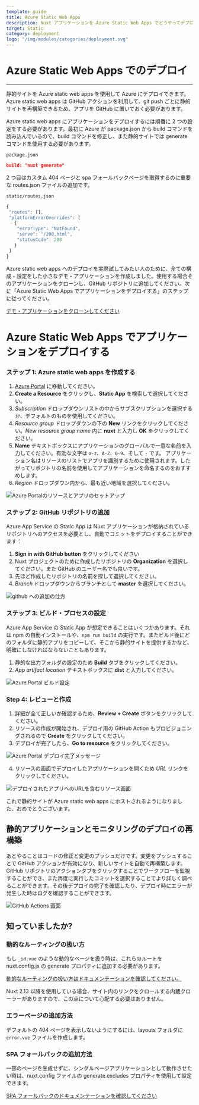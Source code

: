 ```yaml
---
template: guide
title: Azure Static Web Apps
description: Nuxt アプリケーションを Azure Static Web Apps でどうやってデプロイするのか？
target: Static
category: deployment
logo: "/img/modules/categories/deployment.svg"
---
```

# Azure Static Web Apps でのデプロイ

---

静的サイトを Azure static web apps を使用して Azure にデプロイできます。Azure static web apps は GitHub アクションを利用して、git push ごとに静的サイトを再構築できるため、アプリを GitHub に置いておく必要があります。

Azure static web apps にアプリケーションをデプロイするには順番に 2 つの設定をする必要があります。最初に Azure が package.json から build コマンドを読み込んでいるので、build コマンドを修正し、また静的サイトでは generate コマンドを使用する必要があります。

`package.json`

```json
build: "nuxt generate"
```

2 つ目はカスタム 404 ページと spa フォールバックページを取得するのに重要な routes.json ファイルの追加です。

`static/routes.json`

```jsx
{
 "routes": [],
 "platformErrorOverrides": [
   {
    "errorType": "NotFound",
    "serve": "/200.html",
    "statusCode": 200
   }
 ]
}
```

Azure static web apps へのデプロイを実際試してみたい人のために、全ての構成・設定をした小さなデモ・アプリケーションを作成しました。使用する場合そのアプリケーションをクローンし、GitHub リポジトリに追加してください。次に「Azure Static Web Apps でアプリケーションをデプロイする」のステップに従ってください。

[デモ・アプリケーションをクローンしてください](https://github.com/debs-obrien/nuxtjs-azure-static-app)

# Azure Static Web Apps でアプリケーションをデプロイする

### ステップ 1: **Azure static web apps を作成する**

1. [Azure Portal](https://portal.azure.com/) に移動してください。
2. **Create a Resource** をクリックし、**Static App** を検索して選択してください。
3. *Subscription* ドロップダウンリストの中からサブスクリプションを選択するか、デフォルトのものを使用してください。
4. *Resource group* ドロップダウンの下の **New** リンクをクリックしてください。*New resource group name* 内に **nuxt** と入力し **OK** をクリックしてください。
5. **Name** テキストボックスにアプリケーションのグローバルで一意な名前を入力してください。有効な文字は `a-z`、`A-Z`、`0-9`、そして `-` です。 アプリケーション名はリソースのリストでアプリを識別するために使用されます。したがってリポジトリの名前を使用してアプリケーションを命名するのをおすすめします。
6. *Region* ドロップダウン内から、最も近い地域を選択してください。

![Azure Portalのリソースとアプリのセットアップ](https://user-images.githubusercontent.com/13063165/82118135-71891b00-9775-11ea-8284-aa94d17a3bc3.png)

### ステップ 2: **GitHub リポジトリの追加**

Azure App Service の Static App は Nuxt アプリケーションが格納されているリポジトリへのアクセスを必要とし、自動でコミットをデプロイすることができます：

1. **Sign in with GitHub button** をクリックしてください
2. Nuxt プロジェクトのために作成したリポジトリの **Organization** を選択してください。また GitHub のユーザー名でも良いです。
3. 先ほど作成したリポジトリの名前を探して選択してください。
4. *Branch* ドロップダウンからブランチとして **master** を選択してください。

![github への追加の仕方](https://user-images.githubusercontent.com/13063165/82118359-38ea4100-9777-11ea-9c5e-7ba5c4da708e.png)

### ステップ 3: **ビルド・プロセスの設定**

Azure App Service の Static App が想定できることはいくつかあります。それは npm の自動インストールや、`npm run build` の実行です。またビルド後にどのフォルダに静的アプリをコピーして、そこから静的サイトを提供するかなど、明確にしなければならないこともあります。

1. 静的な出力フォルダの設定のため **Build** タブをクリックしてください。
2. *App artifact location* テキストボックスに **dist** と入力してください。

![Azure Portal ビルド設定](https://user-images.githubusercontent.com/13063165/82118277-71d5e600-9776-11ea-88ad-48cf0793905d.png)

### Step 4: **レビューと作成**

1. 詳細が全て正しいか確認するため、**Review + Create** ボタンをクリックしてください。
2. リソースの作成が開始され、デプロイ用の GitHub Action もプロビジョニングされるので **Create** をクリックしてください。
3. デプロイが完了したら、**Go to resource** をクリックしてください。

![Azure Portal デプロイ完了メッセージ](https://user-images.githubusercontent.com/13063165/82118390-67681c00-9777-11ea-9778-671dc768393e.png)

4. リソースの画面でデプロイしたアプリケーションを開くため *URL* リンクをクリックしてください。

![デプロイされたアプリへのURLを含むリソース画面](https://user-images.githubusercontent.com/13063165/82118042-d001c980-9774-11ea-94f5-57d995aa5391.png)

これで静的サイトが Azure static web apps にホストされるようになりました、おめでとうございます。

## 静的アプリケーションとモニタリングのデプロイの再構築

あとやることはコードの修正と変更のプッシュだけです。変更をプッシュすることで GitHub アクションが有効になり、新しいサイトを自動で再構築します。GitHub リポジトリのアクションタブをクリックすることでワークフローを監視することができ、また再度に実行したコミットを選択することでより詳しく調べることができます。その後デプロイの完了を確認したり、デプロイ時にエラーが発生した時はログを確認することができます。

![GitHub Actions 画面](https://user-images.githubusercontent.com/13063165/82118249-34715880-9776-11ea-92e2-dbd21bbf7cb6.png)

## 知っていましたか?

### **動的なルーティングの扱い方**

もし `_id.vue` のような動的なページを扱う時は、これらのルートを nuxt.config.js の generate プロパティに追加する必要があります。

[動的なルーティングの扱い方はドキュメンテーションを確認してください。](/docs/configuration-glossary/configuration-generate#routes)

<div class="Alert">
Nuxt 2.13 以降を使用している場合、サイト内のリンクをクロールする内蔵クローラーがありますので、この点について心配する必要はありません。
</div>

### エラーページの追加方法

デフォルトの 404 ページを表示しないようにするには、layouts フォルダに `error.vue` ファイルを作成します。

### SPA フォールバックの追加方法

一部のページを生成せずに、シングルページアプリケーションとして動作させたい時は、nuxt.config ファイルの generate.excludes プロパティを使用して設定できます。

[SPA フォールバックのドキュメンテーションを確認してください](/docs/configuration-glossary/configuration-generate#exclude)
